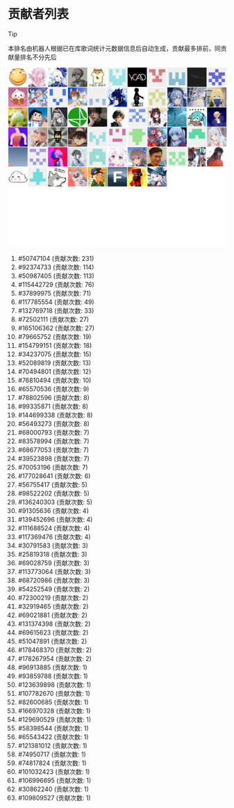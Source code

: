 # 贡献者列表

> [!TIP]
> 本排名由机器人根据已在库歌词统计元数据信息后自动生成，贡献最多排前，同贡献量排名不分先后

![贡献者头像画廊](./CONTRIBUTORS.svg)

1. #50747104 (贡献次数: 231)
2. #92374733 (贡献次数: 114)
3. #50987405 (贡献次数: 113)
4. #115442729 (贡献次数: 76)
5. #37899975 (贡献次数: 71)
6. #117785554 (贡献次数: 49)
7. #132769718 (贡献次数: 33)
8. #72502111 (贡献次数: 27)
9. #165106362 (贡献次数: 27)
10. #79665752 (贡献次数: 19)
11. #154799151 (贡献次数: 18)
12. #34237075 (贡献次数: 15)
13. #52089819 (贡献次数: 13)
14. #70494801 (贡献次数: 12)
15. #76810494 (贡献次数: 10)
16. #65570536 (贡献次数: 9)
17. #78802596 (贡献次数: 8)
18. #99335871 (贡献次数: 8)
19. #144699338 (贡献次数: 8)
20. #56493273 (贡献次数: 8)
21. #68000793 (贡献次数: 7)
22. #83578994 (贡献次数: 7)
23. #68677053 (贡献次数: 7)
24. #39523898 (贡献次数: 7)
25. #70053196 (贡献次数: 7)
26. #177028641 (贡献次数: 6)
27. #56755417 (贡献次数: 5)
28. #98522202 (贡献次数: 5)
29. #136240303 (贡献次数: 5)
30. #91305636 (贡献次数: 4)
31. #139452696 (贡献次数: 4)
32. #111688524 (贡献次数: 4)
33. #117369476 (贡献次数: 4)
34. #30791583 (贡献次数: 3)
35. #25819318 (贡献次数: 3)
36. #69028759 (贡献次数: 3)
37. #113773064 (贡献次数: 3)
38. #68720986 (贡献次数: 3)
39. #54252549 (贡献次数: 2)
40. #72300219 (贡献次数: 2)
41. #32919465 (贡献次数: 2)
42. #69021881 (贡献次数: 2)
43. #131374398 (贡献次数: 2)
44. #69615623 (贡献次数: 2)
45. #51047891 (贡献次数: 2)
46. #178468370 (贡献次数: 2)
47. #178267954 (贡献次数: 2)
48. #96913885 (贡献次数: 1)
49. #93859788 (贡献次数: 1)
50. #123639898 (贡献次数: 1)
51. #107782670 (贡献次数: 1)
52. #82600685 (贡献次数: 1)
53. #166970328 (贡献次数: 1)
54. #129690529 (贡献次数: 1)
55. #58398544 (贡献次数: 1)
56. #65543422 (贡献次数: 1)
57. #121381012 (贡献次数: 1)
58. #74950717 (贡献次数: 1)
59. #74817824 (贡献次数: 1)
60. #101032423 (贡献次数: 1)
61. #106996695 (贡献次数: 1)
62. #30862240 (贡献次数: 1)
63. #109809527 (贡献次数: 1)

